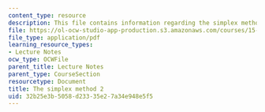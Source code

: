 ```yaml
---
content_type: resource
description: This file contains information regarding the simplex method 2.
file: https://ol-ocw-studio-app-production.s3.amazonaws.com/courses/15-053-optimization-methods-in-management-science-spring-2013/32b25e3b5058d23335e27a34e948e5f5_MIT15_053S13_lec5.pdf
file_type: application/pdf
learning_resource_types:
- Lecture Notes
ocw_type: OCWFile
parent_title: Lecture Notes
parent_type: CourseSection
resourcetype: Document
title: The simplex method 2
uid: 32b25e3b-5058-d233-35e2-7a34e948e5f5
---
```


